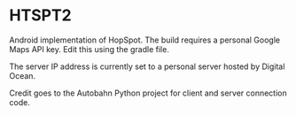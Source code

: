 HTSPT2
======
Android implementation of HopSpot. The build requires a personal Google Maps API key. Edit this using the gradle file.

The server IP address is currently set to a personal server hosted by Digital Ocean.

Credit goes to the Autobahn Python project for client and server connection code.
